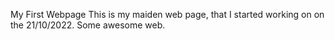 My First Webpage
This is my maiden web page, that I started working on on the 21/10/2022.
Some awesome web.
